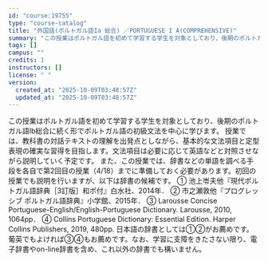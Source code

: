 ```yaml
---
id: "course:19755"
type: "course-catalog"
title: "外国語(ポルトガル語Ia 総合) ／PORTUGUESE I A(COMPREHENSIVE)"
summary: "この授業はポルトガル語を初めて学習する学生を対象としており、後期のポルトガル語Ⅰb総合に続く形でポルトガル語の初級文法を中心に学びます。 授業では、教科書の対話テキストの理解を出発点としながら、基本的な文法項目と定型表現の確実な習得を目指し…"
tags: []
campus: ""
credits: 1
instructors: []
license: " "
version:
  created_at: "2025-10-09T03:48:57Z"
  updated_at: "2025-10-09T03:48:57Z"
---
```


この授業はポルトガル語を初めて学習する学生を対象としており、後期のポルトガル語Ⅰb総合に続く形でポルトガル語の初級文法を中心に学びます。 授業では、教科書の対話テキストの理解を出発点としながら、基本的な文法項目と定型表現の確実な習得を目指します。文法項目は必要に応じて英語などと対照させながら説明していく予定です。 また、この授業では、辞書などの単語を調べる手段を各自で第2回目の授業（4/18）までに準備しておく必要があります。初回の授業でも説明を行いますが、以下は辞書の候補です。 ① 池上岺夫他『現代ポルトガル語辞典［3訂版］和ポ付』白水社、2014年． ② 市之瀬敦他『プログレッシブ ポルトガル語辞典』小学館、2015年． ③ Larousse Concise Portuguese-English/English-Portuguese Dictionary. Larousse, 2010, 1064pp． ④ Collins Portuguese Dictionary: Essential Edition. Harper Collins Publishers, 2019, 480pp. 日本語の辞書としては①②がお薦めです。葡英でもよければ③④もお薦めです。なお、学習に支障をきたさない限り、電子辞書やon-line辞書を含め、これ以外の辞書でも構いません。
